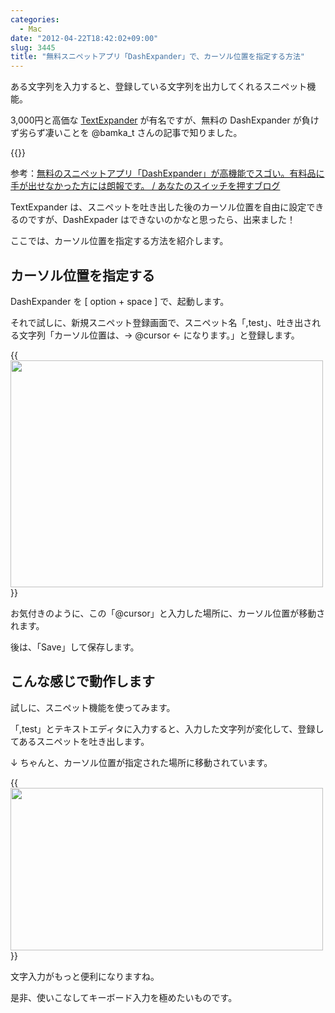 ```yaml
---
categories:
  - Mac
date: "2012-04-22T18:42:02+09:00"
slug: 3445
title: "無料スニペットアプリ「DashExpander」で、カーソル位置を指定する方法"
---
```


ある文字列を入力すると、登録している文字列を出力してくれるスニペット機能。

3,000円と高価な [TextExpander](https://itunes.apple.com/jp/app/id405274824?mt=12&uo=4&at=11l3RT) が有名ですが、無料の DashExpander が負けず劣らず凄いことを @bamka_t さんの記事で知りました。

{{<app id="458867049" title="DashExpander 1.5.3（無料）" src="http://a4.mzstatic.com/us/r1000/092/Purple/v4/08/42/11/084211b7-ed99-38de-fbc1-c17df38f2b50/dashExpander.100x100-75.png">}}

参考：[無料のスニペットアプリ「DashExpander」が高機能でスゴい。有料品に手が出せなかった方には朗報です。 / あなたのスイッチを押すブログ](http://kazoo1837.blog23.fc2.com/blog-entry-278.html)

TextExpander は、スニペットを吐き出した後のカーソル位置を自由に設定できるのですが、DashExpader はできないのかなと思ったら、出来ました！

ここでは、カーソル位置を指定する方法を紹介します。

## カーソル位置を指定する

DashExpander を [ option + space ] で、起動します。

それで試しに、新規スニペット登録画面で、スニペット名「,test」、吐き出される文字列「カーソル位置は、→ @cursor ← になります。」と登録します。

{{<img alt="" src="/images/2012/04/3445_1.png" width="500" height="363">}}

お気付きのように、この「@cursor」と入力した場所に、カーソル位置が移動されます。

後は、「Save」して保存します。

## こんな感じで動作します

試しに、スニペット機能を使ってみます。

「,test」とテキストエディタに入力すると、入力した文字列が変化して、登録してあるスニペットを吐き出します。

↓ ちゃんと、カーソル位置が指定された場所に移動されています。

{{<img alt="" src="/images/2012/04/3445_2.png" width="500" height="260">}}

文字入力がもっと便利になりますね。

是非、使いこなしてキーボード入力を極めたいものです。
